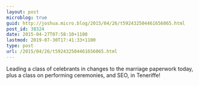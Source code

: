 ```yaml
---
layout: post
microblog: true
guid: http://joshua.micro.blog/2015/04/26/t592432504461656065.html
post_id: 38324
date: 2015-04-27T07:58:10+1100
lastmod: 2019-07-30T17:41:33+1100
type: post
url: /2015/04/26/t592432504461656065.html
---
```

Leading a class of celebrants in changes to the marriage paperwork today, plus a class on performing ceremonies, and SEO, in Teneriffe!
